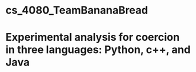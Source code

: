 # cs_4080_TeamBananaBread

# Experimental analysis for coercion in three languages: Python, c++, and Java
